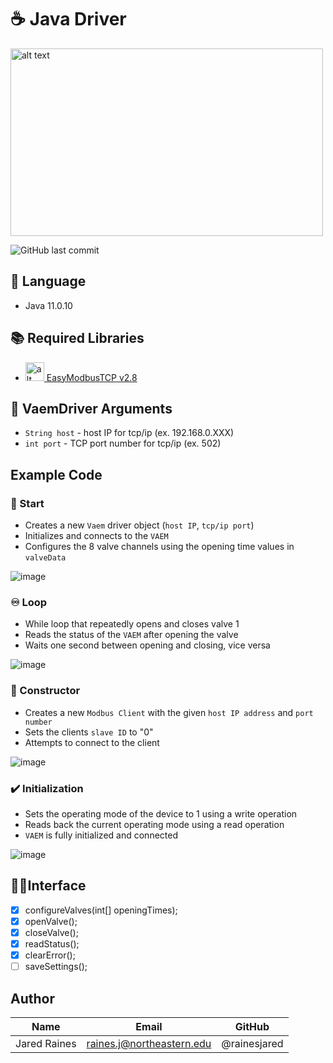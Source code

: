 # ☕ Java Driver
<img src="https://user-images.githubusercontent.com/71296226/134033531-ce6c1238-aa46-43da-8d6a-9cd36d30a62b.png" alt="alt text" width="500" height="300">

![GitHub last commit](https://img.shields.io/github/last-commit/jhynes94/vaem)

## 💬 Language
* Java 11.0.10

## 📚 Required Libraries
* <img src="https://a.fsdn.com/allura/p/easymodbustcp/icon?1609423069?&w=90" alt="alt text" width="30" height="30">[ EasyModbusTCP v2.8](https://sourceforge.net/projects/easymodbustcp-udp-java/#focus)

## 📜 VaemDriver Arguments
* ```String host``` - host IP for tcp/ip (ex. 192.168.0.XXX)
* ```int port``` - TCP port number for tcp/ip (ex. 502)

## Example Code
### 🚀 Start
* Creates a new ```Vaem``` driver object (```host IP```, ```tcp/ip port```)
* Initializes and connects to the ```VAEM```
* Configures the 8 valve channels using the opening time values in ```valveData```

![image](https://user-images.githubusercontent.com/71296226/135155686-feca88c9-1b54-4b6f-9cfd-cfbdbf575b6c.png)

### ♾️ Loop
* While loop that repeatedly opens and closes valve 1
* Reads the status of the ```VAEM``` after opening the valve
* Waits one second between opening and closing, vice versa

![image](https://user-images.githubusercontent.com/71296226/135160108-3d8ed286-8047-4b7d-ae73-f30f310ecce7.png)

### 🚧 Constructor
* Creates a new ```Modbus Client``` with the given ```host IP address``` and ```port number```
* Sets the clients ```slave ID``` to "0"
* Attempts to connect to the client

![image](https://user-images.githubusercontent.com/71296226/135158001-1dc6e290-e8ea-4abb-b021-644398d4ff40.png)

### ✔️ Initialization
* Sets the operating mode of the device to 1 using a write operation
* Reads back the current operating mode using a read operation
* ```VAEM``` is fully initialized and connected

![image](https://user-images.githubusercontent.com/71296226/135158394-871868cf-e385-42ed-a0b2-8dfa10b7670a.png)

## 🧑‍💻Interface
- [x] configureValves(int[] openingTimes);
- [X] openValve();
- [x] closeValve();
- [x] readStatus();
- [x] clearError();
- [ ] saveSettings();

## Author
|Name          | Email                      | GitHub         |
| ------------ | -------------------------  | -------------- |
| Jared Raines | raines.j@northeastern.edu  | @rainesjared   |
